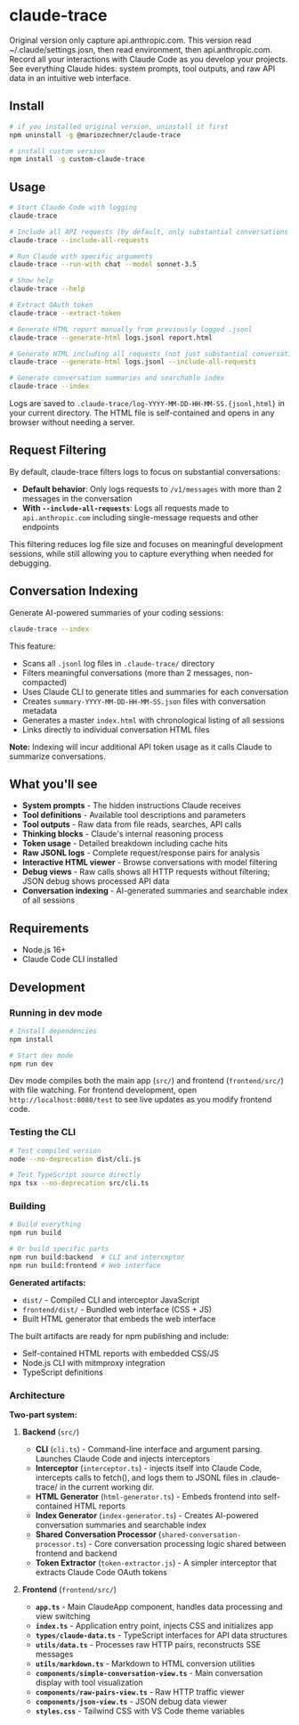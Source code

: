 # claude-trace

Original version only capture api.anthropic.com. This version read ~/.claude/settings.josn, then read environment, then api.anthropic.com.
Record all your interactions with Claude Code as you develop your projects. See everything Claude hides: system prompts, tool outputs, and raw API data in an intuitive web interface.

## Install

```bash
# if you installed original version, uninstall it first
npm uninstall -g @mariozechner/claude-trace

# install custom version
npm install -g custom-claude-trace
```

## Usage

```bash
# Start Claude Code with logging
claude-trace

# Include all API requests (by default, only substantial conversations are logged)
claude-trace --include-all-requests

# Run Claude with specific arguments
claude-trace --run-with chat --model sonnet-3.5

# Show help
claude-trace --help

# Extract OAuth token
claude-trace --extract-token

# Generate HTML report manually from previously logged .jsonl
claude-trace --generate-html logs.jsonl report.html

# Generate HTML including all requests (not just substantial conversations)
claude-trace --generate-html logs.jsonl --include-all-requests

# Generate conversation summaries and searchable index
claude-trace --index
```

Logs are saved to `.claude-trace/log-YYYY-MM-DD-HH-MM-SS.{jsonl,html}` in your current directory. The HTML file is self-contained and opens in any browser without needing a server.

## Request Filtering

By default, claude-trace filters logs to focus on substantial conversations:

- **Default behavior**: Only logs requests to `/v1/messages` with more than 2 messages in the conversation
- **With `--include-all-requests`**: Logs all requests made to `api.anthropic.com` including single-message requests and other endpoints

This filtering reduces log file size and focuses on meaningful development sessions, while still allowing you to capture everything when needed for debugging.

## Conversation Indexing

Generate AI-powered summaries of your coding sessions:

```bash
claude-trace --index
```

This feature:

- Scans all `.jsonl` log files in `.claude-trace/` directory
- Filters meaningful conversations (more than 2 messages, non-compacted)
- Uses Claude CLI to generate titles and summaries for each conversation
- Creates `summary-YYYY-MM-DD-HH-MM-SS.json` files with conversation metadata
- Generates a master `index.html` with chronological listing of all sessions
- Links directly to individual conversation HTML files

**Note:** Indexing will incur additional API token usage as it calls Claude to summarize conversations.

## What you'll see

- **System prompts** - The hidden instructions Claude receives
- **Tool definitions** - Available tool descriptions and parameters
- **Tool outputs** - Raw data from file reads, searches, API calls
- **Thinking blocks** - Claude's internal reasoning process
- **Token usage** - Detailed breakdown including cache hits
- **Raw JSONL logs** - Complete request/response pairs for analysis
- **Interactive HTML viewer** - Browse conversations with model filtering
- **Debug views** - Raw calls shows all HTTP requests without filtering; JSON debug shows processed API data
- **Conversation indexing** - AI-generated summaries and searchable index of all sessions

## Requirements

- Node.js 16+
- Claude Code CLI installed

## Development

### Running in dev mode

```bash
# Install dependencies
npm install

# Start dev mode
npm run dev
```

Dev mode compiles both the main app (`src/`) and frontend (`frontend/src/`) with file watching. For frontend development, open `http://localhost:8080/test` to see live updates as you modify frontend code.

### Testing the CLI

```bash
# Test compiled version
node --no-deprecation dist/cli.js

# Test TypeScript source directly
npx tsx --no-deprecation src/cli.ts
```

### Building

```bash
# Build everything
npm run build

# Or build specific parts
npm run build:backend  # CLI and interceptor
npm run build:frontend # Web interface
```

**Generated artifacts:**

- `dist/` - Compiled CLI and interceptor JavaScript
- `frontend/dist/` - Bundled web interface (CSS + JS)
- Built HTML generator that embeds the web interface

The built artifacts are ready for npm publishing and include:

- Self-contained HTML reports with embedded CSS/JS
- Node.js CLI with mitmproxy integration
- TypeScript definitions

### Architecture

**Two-part system:**

1. **Backend** (`src/`)

   - **CLI** (`cli.ts`) - Command-line interface and argument parsing. Launches Claude Code and injects interceptors
   - **Interceptor** (`interceptor.ts`) - injects itself into Claude Code, intercepts calls to fetch(), and logs them to JSONL files in .claude-trace/ in the current working dir.
   - **HTML Generator** (`html-generator.ts`) - Embeds frontend into self-contained HTML reports
   - **Index Generator** (`index-generator.ts`) - Creates AI-powered conversation summaries and searchable index
   - **Shared Conversation Processor** (`shared-conversation-processor.ts`) - Core conversation processing logic shared between frontend and backend
   - **Token Extractor** (`token-extractor.js`) - A simpler interceptor that extracts Claude Code OAuth tokens

2. **Frontend** (`frontend/src/`)
   - **`app.ts`** - Main ClaudeApp component, handles data processing and view switching
   - **`index.ts`** - Application entry point, injects CSS and initializes app
   - **`types/claude-data.ts`** - TypeScript interfaces for API data structures
   - **`utils/data.ts`** - Processes raw HTTP pairs, reconstructs SSE messages
   - **`utils/markdown.ts`** - Markdown to HTML conversion utilities
   - **`components/simple-conversation-view.ts`** - Main conversation display with tool visualization
   - **`components/raw-pairs-view.ts`** - Raw HTTP traffic viewer
   - **`components/json-view.ts`** - JSON debug data viewer
   - **`styles.css`** - Tailwind CSS with VS Code theme variables
